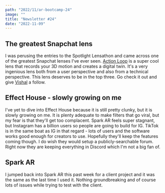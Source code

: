 ```yaml
---
path: "2022/11/ar-bootcamp-24"
image: ""
title: "Newsletter #24"
date: "2022-11-09"
---
```



## The greatest Snapchat lens

I was perusing the entries to the Spotlight Lensathon and came across one of the greatest Snapchat lenses I've ever seen. [Action Loop](https://devpost.com/software/action-loop) is a super cool lens that records your 3D motion and creates a digital twin. It's a very ingenious lens both from a user perspective and also from a technical perspective. This lens deserves to be in the top three. Go check it out and give [Vishal](https://www.snapchat.com/add/anothervishal) a follow.

## Effect House - slowly growing on me

I've yet to dive into Effect House because it is still pretty clunky, but it is slowly growing on me. It is plenty adequate to make filters that go viral, but my fear is that they'll get too complacent. Spark AR feels super stagnant, but Instagram has a billion users so people are going to build for IG. TikTok is in the same boat as IG in that regard - lots of users and the software works good enough for creators to use. Hopefully they'll keep the features coming though. I do wish they would setup a publicly-searchable forum. Right now they are keeping everything in Discord which I'm not a big fan of.

## Spark AR

I jumped back into Spark AR this past week for a client project and it was the same as the last time I used it. Nothing groundbreaking and of course lots of issues while trying to test with the client.
